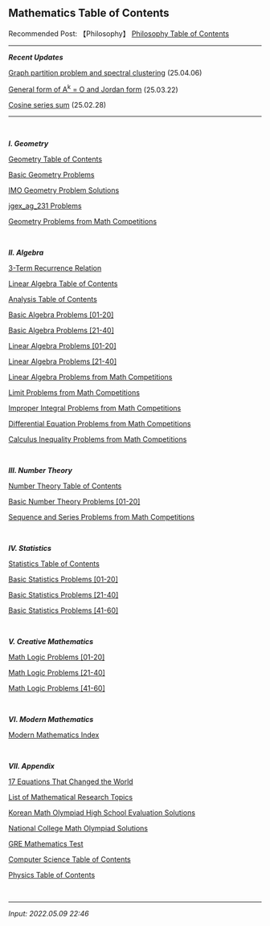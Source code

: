 ## **Mathematics Table of Contents**

Recommended Post: 【Philosophy】 [Philosophy Table of Contents](https://jb243.github.io/pages/482)

---

_**Recent Updates**_

[Graph partition problem and spectral clustering](https://jb243.github.io/pages/616) (25.04.06)

[General form of A<sup>k</sup> = O and Jordan form](https://jb243.github.io/pages/1928) (25.03.22)

[Cosine series sum](https://jb243.github.io/pages/1823) (25.02.28)

---

<br>

**_Ⅰ. Geometry_**

[Geometry Table of Contents](https://jb243.github.io/pages/659)

[Basic Geometry Problems](https://jb243.github.io/pages/2206)

[IMO Geometry Problem Solutions](https://jb243.github.io/pages/457)

[jgex_ag_231 Problems](https://jb243.github.io/pages/2291)

[Geometry Problems from Math Competitions](https://jb243.github.io/pages/649)

<br>

_**Ⅱ. Algebra**_

[3-Term Recurrence Relation](https://jb243.github.io/pages/722)

[Linear Algebra Table of Contents](https://jb243.github.io/pages/1014)

[Analysis Table of Contents](https://jb243.github.io/pages/1829)

[Basic Algebra Problems [01-20]](https://jb243.github.io/pages/2208)

[Basic Algebra Problems [21-40]](https://jb243.github.io/pages/2210)

[Linear Algebra Problems [01-20]](https://jb243.github.io/pages/637)

[Linear Algebra Problems [21-40]](https://jb243.github.io/pages/630)

[Linear Algebra Problems from Math Competitions](https://jb243.github.io/pages/640)

[Limit Problems from Math Competitions](https://jb243.github.io/pages/651)

[Improper Integral Problems from Math Competitions](https://jb243.github.io/pages/652)

[Differential Equation Problems from Math Competitions](https://jb243.github.io/pages/650)

[Calculus Inequality Problems from Math Competitions](https://jb243.github.io/pages/641)

<br>

_**Ⅲ. Number Theory**_

[Number Theory Table of Contents](https://jb243.github.io/pages/167)

[Basic Number Theory Problems [01-20]](https://jb243.github.io/pages/2207)

[Sequence and Series Problems from Math Competitions](https://jb243.github.io/pages/648)

<br>

_**Ⅳ. Statistics**_

[Statistics Table of Contents](https://jb243.github.io/pages/1641)

[Basic Statistics Problems [01-20]](https://jb243.github.io/pages/1651)

[Basic Statistics Problems [21-40]](https://jb243.github.io/pages/628)

[Basic Statistics Problems [41-60]](https://jb243.github.io/pages/629)

<br>

_**Ⅴ. Creative Mathematics**_

[Math Logic Problems [01-20]](https://jb243.github.io/pages/2204)

[Math Logic Problems [21-40]](https://jb243.github.io/pages/2205)

[Math Logic Problems [41-60]](https://jb243.github.io/pages/2314)

<br>

_**Ⅵ. Modern Mathematics**_

[Modern Mathematics Index](https://jb243.github.io/pages/660)

<br>

_**Ⅶ. Appendix**_

[17 Equations That Changed the World](https://jb243.github.io/pages/1760)

[List of Mathematical Research Topics](https://jb243.github.io/pages/242)

[Korean Math Olympiad High School Evaluation Solutions](https://jb243.github.io/pages/27)

[National College Math Olympiad Solutions](https://jb243.github.io/pages/2185)

[GRE Mathematics Test](https://jb243.github.io/pages/2275)

[Computer Science Table of Contents](https://jb243.github.io/pages/788)

[Physics Table of Contents](https://jb243.github.io/pages/725)

<br>

---

_Input: 2022.05.09 22:46_
